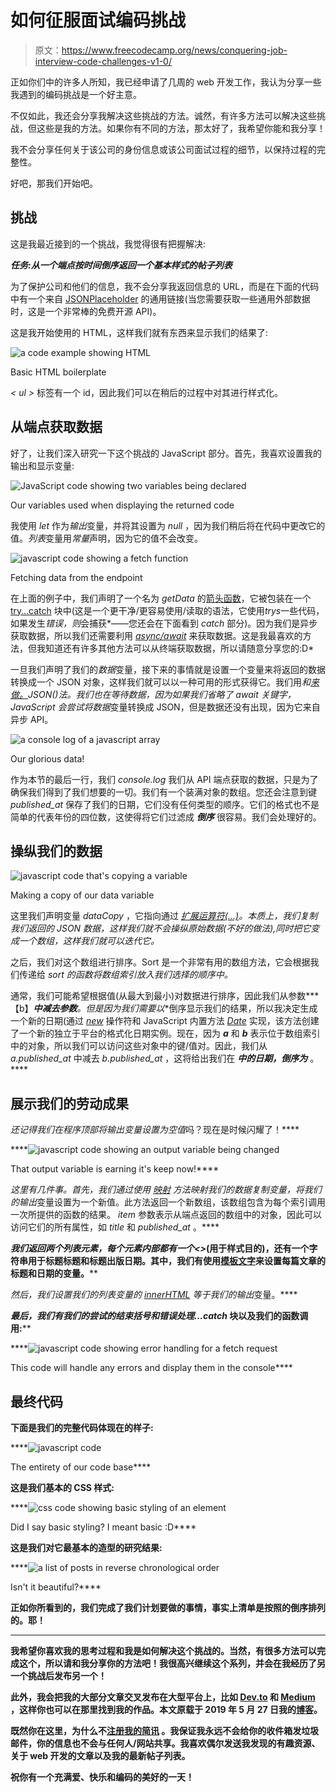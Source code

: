 # 如何征服面试编码挑战

> 原文：<https://www.freecodecamp.org/news/conquering-job-interview-code-challenges-v1-0/>

正如你们中的许多人所知，我已经申请了几周的 web 开发工作，我认为分享一些我遇到的编码挑战是一个好主意。

不仅如此，我还会分享我解决这些挑战的方法。诚然，有许多方法可以解决这些挑战，但这些是我的方法。如果你有不同的方法，那太好了，我希望你能和我分享！

我不会分享任何关于该公司的身份信息或该公司面试过程的细节，以保持过程的完整性。

好吧，那我们开始吧。

## 挑战

这是我最近接到的一个挑战，我觉得很有把握解决:

***任务:从一个端点按时间倒序返回一个基本样式的帖子列表***

为了保护公司和他们的信息，我不会分享我返回信息的 URL，而是在下面的代码中有一个来自 [JSONPlaceholder](https://jsonplaceholder.typicode.com/) 的通用链接(当您需要获取一些通用外部数据时，这是一个非常棒的免费开源 API)。

这是我开始使用的 HTML，这样我们就有东西来显示我们的结果了:

![a code example showing HTML](img/faedf5d79bb991a0065d830eb2487104.png)

Basic HTML boilerplate

*< ul >* 标签有一个 id，因此我们可以在稍后的过程中对其进行样式化。

## 从端点获取数据

好了，让我们深入研究一下这个挑战的 JavaScript 部分。首先，我喜欢设置我的输出和显示变量:

![JavaScript code showing two variables being declared](img/b67db8475db7e45efb32abbbfd9f0b6d.png)

Our variables used when displaying the returned code

我使用 *let* 作为*输出*变量，并将其设置为 *null* ，因为我们稍后将在代码中更改它的值。*列表*变量用*常量*声明，因为它的值不会改变。

![javascript code showing a fetch function](img/ef3a45323150cdbc9a5191e2e60f873c.png)

Fetching data from the endpoint

在上面的例子中，我们声明了一个名为 *getData* 的[箭头函数](https://developer.mozilla.org/en-US/docs/Web/JavaScript/Reference/Functions/Arrow_functions)，它被包装在一个 [try…catch](https://developer.mozilla.org/en-US/docs/Web/JavaScript/Reference/Statements/try...catch) 块中(这是一个更干净/更容易使用/读取的语法，它使用*trys*一些代码，如果发生*错误，则*会捕获*——您还会在下面看到 *catch* 部分)。因为我们是异步获取数据，所以我们还需要利用 *[async/await](https://developer.mozilla.org/en-US/docs/Web/JavaScript/Reference/Operators/await)* 来获取数据。这是我最喜欢的方法，但我知道还有许多其他方法可以从终端获取数据，所以请随意分享您的:D*

一旦我们声明了我们的*数据*变量，接下来的事情就是设置一个变量来将返回的数据转换成一个 JSON 对象，这样我们就可以以一种可用的形式获得它。我们用*和[来做。](https://developer.mozilla.org/en-US/docs/Web/API/Body/json)JSON()*法。我们也在等待数据，因为如果我们省略了 *await* 关键字，JavaScript 会尝试将*数据*变量转换成 JSON，但是数据还没有出现，因为它来自异步 API。

![a console log of a javascript array ](img/cb74e079099fd048596aaa385ff6ad0e.png)

Our glorious data!

作为本节的最后一行，我们 *console.log* 我们从 API 端点获取的数据，只是为了确保我们得到了我们想要的一切。我们有一个装满对象的数组。您还会注意到键 *published_at* 保存了我们的日期，它们没有任何类型的顺序。它们的格式也不是简单的代表年份的四位数，这使得将它们过滤成 ***倒序*** 很容易。我们会处理好的。

## 操纵我们的数据

![javascript code that's copying a variable](img/559716822728d9eaf92a53a0c3ced030.png)

Making a copy of our data variable

这里我们声明变量 *dataCopy* ，它指向通过 *[扩展运算符(...)](https://developer.mozilla.org/en-US/docs/Web/JavaScript/Reference/Operators/Spread_syntax)。本质上，我们复制我们返回的 JSON 数据，这样我们就不会操纵原始数据(不好的做法),同时把它变成一个数组，这样我们就可以迭代它。*

之后，我们对这个数组进行排序。Sort 是一个非常有用的数组方法，它会根据我们传递给 *sort 的函数将数组索引放入我们选择的顺序中。*

通常，我们可能希望根据值(从最大到最小)对数据进行排序，因此我们从参数***【b】***中减去参数**。但是因为我们需要以**倒序显示我们的结果，所以我决定生成一个新的日期(通过 *[new](https://developer.mozilla.org/en-US/docs/Web/JavaScript/Reference/Operators/new)* 操作符和 JavaScript 内置方法 *[Date](https://developer.mozilla.org/en-US/docs/Web/JavaScript/Reference/Global_Objects/Date)* 实现，该方法创建了一个新的独立于平台的格式化日期实例。现在，因为 ***a*** 和 ***b*** 表示位于数组索引中的对象，所以我们可以访问这些对象中的键/值对。因此，我们从 *a.published_at* 中减去 *b.published_at* ，这将给出我们在 ***中的日期，倒序为*** 。****

## ****展示我们的劳动成果****

****还记得我们在程序顶部将*输出*变量设置为*空值*吗？现在是时候闪耀了！****

****![javascript code showing an output variable being changed](img/c2269a089ebc732557d3ff062112cef3.png)

That output variable is earning it's keep now!**** 

****这里有几件事。首先，我们通过使用 *[映射](https://developer.mozilla.org/en-US/docs/Web/JavaScript/Reference/Global_Objects/Array/map)* 方法映射我们的*数据复制*变量，将我们的*输出*变量设置为一个新值。此方法返回一个新数组，该数组包含为每个索引调用一次所提供的函数的结果。 *item* 参数表示从端点返回的数组中的对象，因此可以访问它们的所有属性，如 *title* 和 *published_at* 。****

****我们返回两个列表元素，每个元素内部都有一个*<>*(用于样式目的)，还有一个字符串用于标题**标题**和标题**出版日期**。其中，我们有使用[模板文字](https://developer.mozilla.org/en-US/docs/Web/JavaScript/Reference/Template_literals)来设置每篇文章的标题和日期的变量。****

****然后，我们设置我们的*列表*变量的 *[innerHTML](https://developer.mozilla.org/en-US/docs/Web/API/Element/innerHTML)* 等于我们的*输出*变量。****

****最后，我们有我们的*尝试的结束括号和错误处理...catch* 块以及我们的函数调用:****

****![javascript code showing error handling for a fetch request](img/02e354cbdd1ef888837073f59eef1f01.png)

This code will handle any errors and display them in the console**** 

## ****最终代码****

****下面是我们的完整代码体现在的样子:****

****![javascript code ](img/167c2f0a56e64f9c9bfb2c4a7c5c4eab.png)

The entirety of our code base**** 

****这是我们基本的 CSS 样式:****

****![css code showing basic styling of an element](img/805d08a85cd120ff88ded896317f823c.png)

Did I say basic styling? I meant basic :D**** 

****这是我们对它最基本的造型的研究结果:****

****![a list of posts in reverse chronological order](img/9ad8eaa20afa8caf98ef9bd93ed4172e.png)

Isn't it beautiful?**** 

****正如你所看到的，我们完成了我们计划要做的事情，事实上清单是按照**的倒序排列的。耶！******

* * *

******我希望你喜欢我的思考过程和我是如何解决这个挑战的。当然，有很多方法可以完成这个，所以请和我分享你的方法吧！我很高兴继续这个系列，并会在我经历了另一个挑战后发布另一个！******

******此外，我会把我的大部分文章交叉发布在大型平台上，比如 [Dev.to](https://dev.to/jsgoose) 和 [Medium](https://medium.com/@joncsexton) ，这样你也可以在那里找到我的作品。本文原载于 2019 年 5 月 27 日我的[博客](https://jonathansexton.me/blog)。******

******既然你在这里，为什么不[注册我的**简讯**](https://jonathansexton.me/blog/) 。我保证我永远不会给你的收件箱发垃圾邮件，你的信息也不会与任何人/网站共享。我喜欢偶尔发送我发现的有趣资源、关于 web 开发的文章以及我的最新帖子列表。******

****祝你有一个充满爱、快乐和编码的美好的一天！****